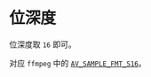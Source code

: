 # 位深度

位深度取 `16` 即可。

对应 `ffmpeg` 中的 [`AV_SAMPLE_FMT_S16`][ffmpeg-s16]。

[ffmpeg-s16]: https://ffmpeg.org/doxygen/3.1/group__lavu__sampfmts.html#ggaf9a51ca15301871723577c730b5865c5aea6132df57aebc3f76e10665395c46af